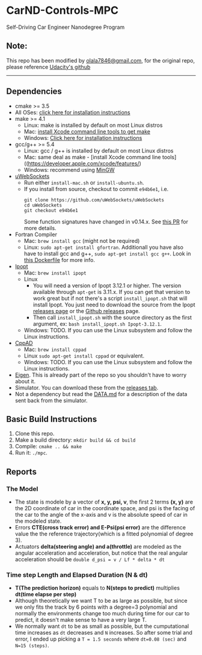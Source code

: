# CarND-Controls-MPC
Self-Driving Car Engineer Nanodegree Program

## Note:
This repo has been modified by olala7846@gmail.com, for the original repo, please reference [Udacity's github](https://github.com/udacity/CarND-MPC-Project)


---

## Dependencies

* cmake >= 3.5
 * All OSes: [click here for installation instructions](https://cmake.org/install/)
* make >= 4.1
  * Linux: make is installed by default on most Linux distros
  * Mac: [install Xcode command line tools to get make](https://developer.apple.com/xcode/features/)
  * Windows: [Click here for installation instructions](http://gnuwin32.sourceforge.net/packages/make.htm)
* gcc/g++ >= 5.4
  * Linux: gcc / g++ is installed by default on most Linux distros
  * Mac: same deal as make - [install Xcode command line tools]((https://developer.apple.com/xcode/features/)
  * Windows: recommend using [MinGW](http://www.mingw.org/)
* [uWebSockets](https://github.com/uWebSockets/uWebSockets)
  * Run either `install-mac.sh` or `install-ubuntu.sh`.
  * If you install from source, checkout to commit `e94b6e1`, i.e.
    ```
    git clone https://github.com/uWebSockets/uWebSockets
    cd uWebSockets
    git checkout e94b6e1
    ```
    Some function signatures have changed in v0.14.x. See [this PR](https://github.com/udacity/CarND-MPC-Project/pull/3) for more details.
* Fortran Compiler
  * Mac: `brew install gcc` (might not be required)
  * Linux: `sudo apt-get install gfortran`. Additionall you have also have to install gcc and g++, `sudo apt-get install gcc g++`. Look in [this Dockerfile](https://github.com/udacity/CarND-MPC-Quizzes/blob/master/Dockerfile) for more info.
* [Ipopt](https://projects.coin-or.org/Ipopt)
  * Mac: `brew install ipopt`
  * Linux
    * You will need a version of Ipopt 3.12.1 or higher. The version available through `apt-get` is 3.11.x. If you can get that version to work great but if not there's a script `install_ipopt.sh` that will install Ipopt. You just need to download the source from the Ipopt [releases page](https://www.coin-or.org/download/source/Ipopt/) or the [Github releases](https://github.com/coin-or/Ipopt/releases) page.
    * Then call `install_ipopt.sh` with the source directory as the first argument, ex: `bash install_ipopt.sh Ipopt-3.12.1`.
  * Windows: TODO. If you can use the Linux subsystem and follow the Linux instructions.
* [CppAD](https://www.coin-or.org/CppAD/)
  * Mac: `brew install cppad`
  * Linux `sudo apt-get install cppad` or equivalent.
  * Windows: TODO. If you can use the Linux subsystem and follow the Linux instructions.
* [Eigen](http://eigen.tuxfamily.org/index.php?title=Main_Page). This is already part of the repo so you shouldn't have to worry about it.
* Simulator. You can download these from the [releases tab](https://github.com/udacity/self-driving-car-sim/releases).
* Not a dependency but read the [DATA.md](./DATA.md) for a description of the data sent back from the simulator.


## Basic Build Instructions


1. Clone this repo.
2. Make a build directory: `mkdir build && cd build`
3. Compile: `cmake .. && make`
4. Run it: `./mpc`.

## Reports

### The Model

* The state is modele by a vector of **x, y, psi, v**, the first 2 terms **(x, y)** are the 2D coordinate of car in the coordinate space, and psi is the facing of the car to the angle of the x-axis and v is the absolute speed of car in the modeled state. 
* Errors **CTE(cross track error) and E-Psi(psi error)** are the difference value the the reference trajectory(which is a fitted polynomial of degree 3).
* Actuators **delta(steering angle) and a(throttle)** are modeled as the angular acceleration and acceleration, but notice that the real angular acceleration should be 
` double d_psi = v / Lf * delta * dt ` 

### Time step Length and Elapsed Duration (N & dt)

* **T(The prediction horizon)** equals to **N(steps to predict)** multiplies **dt(time elapse per step)**
* Although theoretically we want T to be as large as possible, but since we only fits the track by 6 points with a degree=3 polynomial and normally the environments change too much during time for our car to predict, it doesn't make sense to have a very large T.
* We normally want `dt` to be as small as possible, but the cumputational time increases as `dt` decreases and `N` increases. So after some trial and error, I ended up picking a `T = 1.5 seconds` where `dt=0.08 (sec)` and `N=15 (steps)`.



